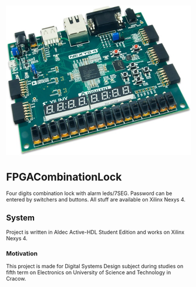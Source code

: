 ![Project Logo](ReadMeFoto.jpg)
# FPGACombinationLock
Four digits combination lock with alarm leds/7SEG. Password can be entered by switchers and buttons. All stuff are available on Xilinx Nexys 4. 

## System
Project is written in Aldec Active-HDL Student Edition and works on Xilinx Nexys 4.

### Motivation
This project is made for Digital Systems Design subject during studies on fifth term on Electronics on University of Science and Technology in Cracow.